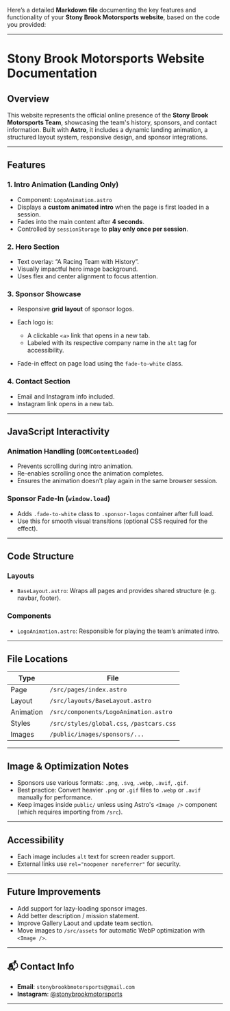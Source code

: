 Here’s a detailed **Markdown file** documenting the key features and functionality of your **Stony Brook Motorsports website**, based on the code you provided:

---

# Stony Brook Motorsports Website Documentation

## Overview

This website represents the official online presence of the **Stony Brook Motorsports Team**, showcasing the team's history, sponsors, and contact information. Built with **Astro**, it includes a dynamic landing animation, a structured layout system, responsive design, and sponsor integrations.

---

## Features

### 1. Intro Animation (Landing Only)

* Component: `LogoAnimation.astro`
* Displays a **custom animated intro** when the page is first loaded in a session.
* Fades into the main content after **4 seconds**.
* Controlled by `sessionStorage` to **play only once per session**.

### 2. Hero Section

* Text overlay: “A Racing Team with History”.
* Visually impactful hero image background.
* Uses flex and center alignment to focus attention.

### 3. Sponsor Showcase

* Responsive **grid layout** of sponsor logos.
* Each logo is:

  * A clickable `<a>` link that opens in a new tab.
  * Labeled with its respective company name in the `alt` tag for accessibility.
* Fade-in effect on page load using the `fade-to-white` class.

### 4. Contact Section

* Email and Instagram info included.
* Instagram link opens in a new tab.

---

## JavaScript Interactivity

### Animation Handling (`DOMContentLoaded`)

* Prevents scrolling during intro animation.
* Re-enables scrolling once the animation completes.
* Ensures the animation doesn't play again in the same browser session.

### Sponsor Fade-In (`window.load`)

* Adds `.fade-to-white` class to `.sponsor-logos` container after full load.
* Use this for smooth visual transitions (optional CSS required for the effect).

---

## Code Structure

### Layouts

* `BaseLayout.astro`: Wraps all pages and provides shared structure (e.g. navbar, footer).

### Components

* `LogoAnimation.astro`: Responsible for playing the team’s animated intro.

---

## File Locations

| Type      | File                                      |
| --------- | ----------------------------------------- |
| Page      | `/src/pages/index.astro`                  |
| Layout    | `/src/layouts/BaseLayout.astro`           |
| Animation | `/src/components/LogoAnimation.astro`     |
| Styles    | `/src/styles/global.css`, `/pastcars.css` |
| Images    | `/public/images/sponsors/...`             |

---

## Image & Optimization Notes

* Sponsors use various formats: `.png`, `.svg`, `.webp`, `.avif`, `.gif`.
* Best practice: Convert heavier `.png` or `.gif` files to `.webp` or `.avif` manually for performance.
* Keep images inside `public/` unless using Astro's `<Image />` component (which requires importing from `/src`).

---

## Accessibility

* Each image includes `alt` text for screen reader support.
* External links use `rel="noopener noreferrer"` for security.

---

## Future Improvements

*  Add support for lazy-loading sponsor images.
*  Add better description / mission statement.
*  Improve Gallery Laout and update team section.
*  Move images to `/src/assets` for automatic WebP optimization with `<Image />`.

---

## 📬 Contact Info

* **Email**: `stonybrookbmotorsports@gmail.com`
* **Instagram**: [@stonybrookmotorsports](https://instagram.com/stonybrookmotorsports)

---
